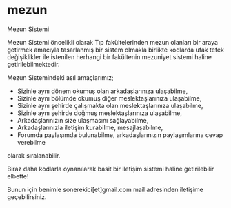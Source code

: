 # mezun
Mezun Sistemi

Mezun Sistemi öncelikli olarak Tıp fakültelerinden mezun olanları bir araya getirmek 
amacıyla tasarlanmış bir sistem olmakla birlikte kodlarda ufak tefek değişiklikler ile
istenilen herhangi bir fakültenin mezuniyet sistemi haline getirilebilmektedir.

Mezun Sistemindeki asıl amaçlarımız;
<ul>
<li>Sizinle aynı dönem okumuş olan arkadaşlarınıza ulaşabilme,</li>
<li>Sizinle aynı bölümde okumuş diğer meslektaşlarınıza ulaşabilme,</li>
<li>Sizinle aynı şehirde çalışmakta olan meslektaşlarınıza ulaşabilme,</li>
<li>Sizinle aynı şehirde doğmuş meslektaşlarınıza ulaşabilme,</li>
<li>Arkadaşlarınızın size ulaşmasını sağlayabilme,</li>
<li>Arkadaşlarınızla iletişim kurabilme, mesajlaşabilme,</li>
<li>Forumda paylaşımda bulunabilme, arkadaşlarınızın paylaşımlarına cevap verebilme</li>
</ul>
olarak sıralanabilir.

Biraz daha kodlarla oynanılarak basit bir iletişim sistemi haline getirilebilir elbette!

Bunun için benimle sonerekici[et]gmail.com mail adresinden iletişime geçebilirsiniz.
